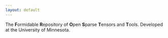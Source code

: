 ```yaml
---
layout: default
---
```


The **F**ormidable **R**epository of **O**pen **S**parse **T**ensors and
**T**ools. Developed at the University of Minnesota.
